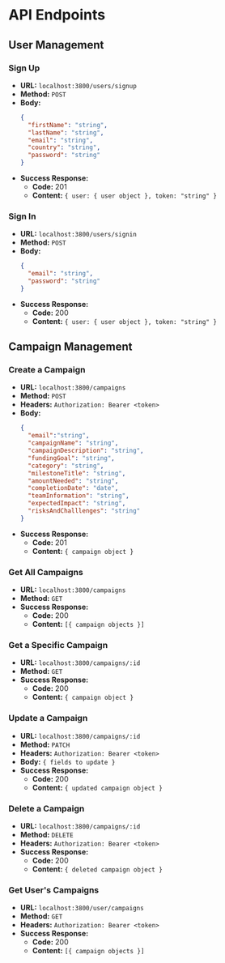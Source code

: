 # API Endpoints

## User Management

### Sign Up
- **URL:** `localhost:3800/users/signup`
- **Method:** `POST`
- **Body:**
  ```json
  {
    "firstName": "string",
    "lastName": "string",
    "email": "string",
    "country": "string",
    "password": "string"
  }
  ```
- **Success Response:** 
  - **Code:** 201
  - **Content:** `{ user: { user object }, token: "string" }`

### Sign In
- **URL:** `localhost:3800/users/signin`
- **Method:** `POST`
- **Body:**
  ```json
  {
    "email": "string",
    "password": "string"
  }
  ```
- **Success Response:** 
  - **Code:** 200
  - **Content:** `{ user: { user object }, token: "string" }`

## Campaign Management

### Create a Campaign
- **URL:** `localhost:3800/campaigns`
- **Method:** `POST`
- **Headers:** `Authorization: Bearer <token>`
- **Body:**
  ```json
  {
    "email":"string",
    "campaignName": "string",
    "campaignDescription": "string",
    "fundingGoal": "string",
    "category": "string",
    "milestoneTitle": "string",
    "amountNeeded": "string",
    "completionDate": "date",
    "teamInformation": "string",
    "expectedImpact": "string",
    "risksAndChalllenges": "string"
  }
  ```
- **Success Response:** 
  - **Code:** 201
  - **Content:** `{ campaign object }`

### Get All Campaigns
- **URL:** `localhost:3800/campaigns`
- **Method:** `GET`
- **Success Response:** 
  - **Code:** 200
  - **Content:** `[{ campaign objects }]`

### Get a Specific Campaign
- **URL:** `localhost:3800/campaigns/:id`
- **Method:** `GET`
- **Success Response:** 
  - **Code:** 200
  - **Content:** `{ campaign object }`

### Update a Campaign
- **URL:** `localhost:3800/campaigns/:id`
- **Method:** `PATCH`
- **Headers:** `Authorization: Bearer <token>`
- **Body:** `{ fields to update }`
- **Success Response:** 
  - **Code:** 200
  - **Content:** `{ updated campaign object }`

### Delete a Campaign
- **URL:** `localhost:3800/campaigns/:id`
- **Method:** `DELETE`
- **Headers:** `Authorization: Bearer <token>`
- **Success Response:** 
  - **Code:** 200
  - **Content:** `{ deleted campaign object }`

### Get User's Campaigns
- **URL:** `localhost:3800/user/campaigns`
- **Method:** `GET`
- **Headers:** `Authorization: Bearer <token>`
- **Success Response:** 
  - **Code:** 200
  - **Content:** `[{ campaign objects }]`
